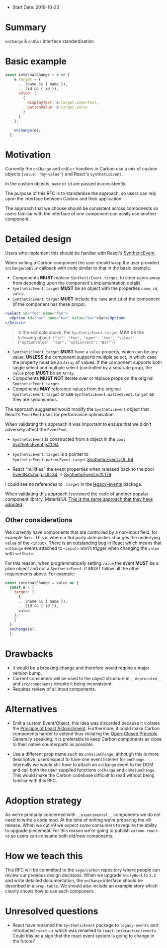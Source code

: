 - Start Date: 2019-10-23

# Summary

`onChange` & `onBlur` interface standardisation

# Basic example

```js
const internalChange = e => {
    e.target = {
      ...(name && { name }),
      ...(id && { id }),
      value: [
        {
          displayText: e.target.innerText,
          optionValue: e.target.value
        }
      ]
    };

    onChange(e);
  };
```

# Motivation

Currently the `onChange` and `onBlur` handlers in Carbon use a mix of custom objects `{value: "my-value"}` and React's `SyntheticEvent`.

In the custom objects, `name` or `id` are passed inconsistently.

The purpose of this RFC is to standardise the approach, so users can rely upon the interface between Carbon and their application.

The approach that we choose should be consistent across components so users familiar with the interface of one component can easily use another component.

# Detailed design

Users who implement this should be familiar with React's [SyntheticEvent](https://reactjs.org/docs/events.html).

When writing a Carbon component the user should wrap the user provided `onChange`/`onBlur` callback with code similar to that in
the basic example.

* Components **MUST** replace `SyntheticEvent.target`, to steer users away from depending upon the component's implementation details.
* `SyntheticEvent.target` **MUST** be an object with the properties `name`, `id`, `value`.
* `SyntheticEvent.target` **MUST** include the `name` and `id` of the component (if the component has these props).
```jsx
<Select id="foo" name="foo">
  <Option id="bar" name="bar" value="bar">Bar</Option>
</Select>
```
> In the example above, the `SyntheticEvent.target` **MAY** be the following object: `{"id": "foo", "name": "foo", "value": {"optionValue": "bar", "optionText": "Bar"}}`

* `SyntheticEvent.target` **MUST** have a `value` property, which can be any value, **UNLESS** the component supports
multiple select, in which case the property must be an `Array` of values. If the component supports both single select
and multiple select (controlled by a separate prop), the `value` prop **MUST** be an `Array`.
* Components **MUST NOT** iterate over or replace props on the original `SyntheticEvent.target`
* Components **MAY** reference values from the original `SyntheticEvent.target` or use `SyntheticEvent.nativeEvent.target` as they
are synonymous.

The approach suggested would modify the `SyntheticEvent` object that React's `EventPool` uses for performance optimisation.

When validating this approach it was important to ensure that we didn't adversely affect the `EventPool`.

* `SyntheticEvent` is constructed from a object in the `pool` [SyntheticEvent.js#L94](https://github.com/facebook/react/blob/16.8.6/packages/react-dom/src/events/ChangeEventPlugin.js#L53)
* `SyntheticEvent.target` is a pointer to `SyntheticEvent.nativeEvent.target` [SyntheticEvent.js#L94](
https://github.com/facebook/react/blob/16.8.6/packages/legacy-events/SyntheticEvent.js#L94)

* React "nullifies" the event properties when released back to the pool [EventBatching.js#L34](https://github.com/facebook/react/blob/16.8.6/packages/legacy-events/EventBatching.js#L34) => [SyntheticEvent.js#L179](https://github.com/facebook/react/blob/16.8.6/packages/legacy-events/SyntheticEvent.js#L179)

I could see no references to `.target` in the [legacy-events](https://github.com/facebook/react/search?q=target+path%3Apackages%2Flegacy-events&unscoped_q=target+path%3Apackages%2Flegacy-events) package.

When validating this approach I reviewed the code of another popular component library, MaterialUI. [This is the same
approach that they have adopted](https://github.com/mui-org/material-ui/blob/v4.5.1/packages/material-ui/src/Select/SelectInput.js#L130).

## Other considerations

We currently have components that are controlled by a non-input field, for example `Date`. This is where a 3rd party date
picker changes the underlying `value` of the `<input>`. There is an [outstanding bug in React](https://github.com/facebook/react/issues/13424) which means that `onChange` events attached to `<input>` won't trigger when changing the `value` with `setState`.

For this reason, when programmatically setting `value` the event **MUST** be a plain object and not a `SyntheticEvent`.
It *MUST* follow all the other requirements above.
For example:
```js
const internalChange = value => {
  const e = {
    target: {
      {
      ...(name && { name }),
      ...(id && { id }),
      value
    };
    }
  }
  onChange(e);
  };
```

# Drawbacks

- It would be a breaking change and therefore would require a major version bump.
- Current consumers will be used to the object structure in `__deprecated__` and `src/components` despite it being inconsistent.
- Requires review of all input components.

# Alternatives

- Emit a custom Event/Object, this idea was discarded because it violates the [Principle of Least Astonishment](https://en.wikipedia.org/wiki/Principle_of_least_astonishment). Furthermore, it could make Carbon components harder to extend 
thus violating the [Open-Closed Principle](https://en.wikipedia.org/wiki/Open%E2%80%93closed_principle). Generally
speaking, it is preferable to keep Carbon components as close to their native counterparts as possible.

- Use a different prop name such as `onValueChange`, although this is more descriptive, users expect to have one event
listener for `onChange`. Internally we would still have to attach an `onChange` event to the DOM and call both the user
supplied functions `onChange` and `onValueChange`. This would make the Carbon codebase difficult to read without being
familiar with this RFC.

# Adoption strategy

As we're primarily concerned with `__experimental__` components we do not need to write a code mod.
At the time of writing we're preparing the v9 release. When we cut v9 we expect *some* consumers to require the ability
to upgrade piecemeal. For this reason we're going to publish `carbon-react-v8` so users can consume both old/new components.

# How we teach this

This RFC will be committed to the `sage/carbon` repository where people can review our previous design decisions. When we upgrade `StoryBook` to `5.2` and write detailed documentation, the `onChange` interface should be described in a `prop-table`. We should also include an example story which clearly shows how to use each component.

# Unresolved questions

- React have renamed the `SyntheticEvent` package to `legacy-events` and introduced `react-ui` which was renamed to
`react-interaction/events`. Could this be a sign that the react event system is going to change in the future?
